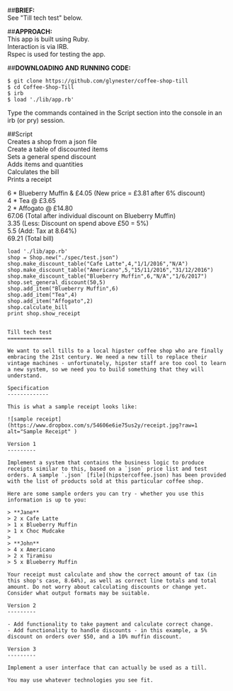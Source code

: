##**BRIEF:**  
See "Till tech test" below.

##**APPROACH:**  
This app is built using Ruby.  
Interaction is via IRB.  
Rspec is used for testing the app.


##**DOWNLOADING AND RUNNING CODE:**  

```
$ git clone https://github.com/glynester/coffee-shop-till
$ cd Coffee-Shop-Till  
$ irb
$ load './lib/app.rb'
```
Type the commands contained in the Script section into the console in an irb (or pry) session.


##Script  
Creates a shop from a json file    
Create a table of discounted items  
Sets a general spend discount  
Adds items and quantities  
Calculates the bill  
Prints a receipt  

6 * Blueberry Muffin & £4.05 (New price =  £3.81 after 6% discount)  
4 * Tea @ £3.65  
2 * Affogato @ £14.80  
67.06       (Total after individual discount on Blueberry Muffin)  
3.35        (Less: Discount on spend above £50 = 5%)  
5.5         (Add: Tax at 8.64%)  
69.21       (Total bill)  


```
load './lib/app.rb'
shop = Shop.new("./spec/test.json")  
shop.make_discount_table("Cafe Latte",4,"1/1/2016","N/A")  
shop.make_discount_table("Americano",5,"15/11/2016","31/12/2016")  
shop.make_discount_table("Blueberry Muffin",6,"N/A","1/6/2017")  
shop.set_general_discount(50,5)  
shop.add_item("Blueberry Muffin",6)  
shop.add_item("Tea",4)  
shop.add_item("Affogato",2)  
shop.calculate_bill  
print shop.show_receipt  
```


~~~~~~~~~~~~~~~~~~~~~~~~~~~~~~~~~~~~~~~~~~~~~~~~~~~~~

Till tech test
==============

We want to sell tills to a local hipster coffee shop who are finally embracing the 21st century. We need a new till to replace their vintage machines - unfortunately, hipster staff are too cool to learn a new system, so we need you to build something that they will understand.

Specification
-------------

This is what a sample receipt looks like:

![sample receipt](https://www.dropbox.com/s/54606e6ie75us2y/receipt.jpg?raw=1 alt="Sample Receipt" )

Version 1
---------

Implement a system that contains the business logic to produce receipts similar to this, based on a `json` price list and test orders. A sample `.json` [file](hipstercoffee.json) has been provided with the list of products sold at this particular coffee shop.

Here are some sample orders you can try - whether you use this information is up to you:

> **Jane**  
> 2 x Cafe Latte  
> 1 x Blueberry Muffin  
> 1 x Choc Mudcake  
>
> **John**  
> 4 x Americano  
> 2 x Tiramisu  
> 5 x Blueberry Muffin  

Your receipt must calculate and show the correct amount of tax (in this shop's case, 8.64%), as well as correct line totals and total amount. Do not worry about calculating discounts or change yet. Consider what output formats may be suitable.

Version 2
---------

- Add functionality to take payment and calculate correct change.  
- Add functionality to handle discounts - in this example, a 5% discount on orders over $50, and a 10% muffin discount.

Version 3
---------

Implement a user interface that can actually be used as a till.

You may use whatever technologies you see fit.
